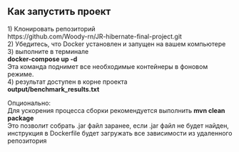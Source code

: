 <h2>Как запустить проект</h2>
1) Клонировать репозиторий<br>
https://github.com/Woody-rn/JR-hibernate-final-project.git<br>
2) Убедитесь, что Docker установлен и запущен на вашем компьютере<br>
3) выполните в терминале<br>
  <b>docker-compose up -d</b><br>
   Эта команда поднимет все необходимые контейнеры в фоновом режиме.<br>
4) результат доступен в корне проекта <br>
   <b>output/benchmark_results.txt</b><br>
<p></p>
Опционально:<br>
  Для ускорения процесса сборки рекомендуется выполнить 
  <b>mvn clean package</b><br>
  Это позволит собрать .jar файл заранее, если .jar файл не будет найден, инструкция в Dockerfile будет загружать все зависимости из удаленного репозитория
